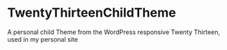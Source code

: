 TwentyThirteenChildTheme
========================

A personal child Theme from the WordPress responsive Twenty Thirteen, used in my personal site
